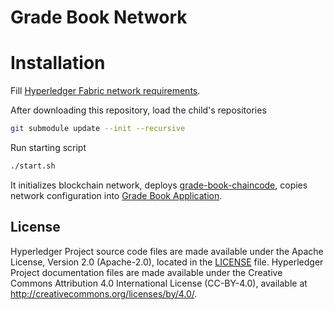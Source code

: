 # Grade Book Network

# Installation

Fill [Hyperledger Fabric network requirements](https://hyperledger-fabric.readthedocs.io/en/latest/install.html).

After downloading this repository, load the child's repositories

```bash
git submodule update --init --recursive
```

Run starting script
```bash
./start.sh
```

It initializes blockchain network, deploys [grade-book-chaincode](https://github.com/konradr33/grade-book-chaincode), copies network configuration into [Grade Book Application](https://github.com/konradr33/grade-book-application).

## License <a name="license"></a>

Hyperledger Project source code files are made available under the Apache
License, Version 2.0 (Apache-2.0), located in the [LICENSE](LICENSE) file.
Hyperledger Project documentation files are made available under the Creative
Commons Attribution 4.0 International License (CC-BY-4.0), available at http://creativecommons.org/licenses/by/4.0/.
